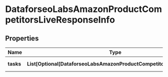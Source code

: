 # DataforseoLabsAmazonProductCompetitorsLiveResponseInfo


## Properties

| Name | Type | Description | Notes |
|------------ | ------------- | ------------- | -------------|
**tasks** | **List[Optional[DataforseoLabsAmazonProductCompetitorsLiveTaskInfo]]** | array of tasks |[optional]|